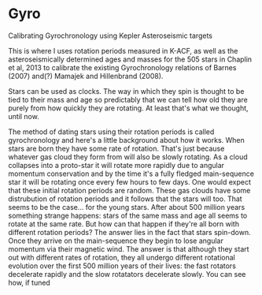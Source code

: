 Gyro
====

Calibrating Gyrochronology using Kepler Asteroseismic targets

This is where I uses rotation periods measured in K-ACF, as well as the
asteroseismically determined ages and masses for the 505 stars in Chaplin et
al, 2013 to calibrate the existing Gyrochronology relations of Barnes (2007)
and(?) Mamajek and Hillenbrand (2008).

Stars can be used as clocks.
The way in which they spin is thought to be tied to their mass and age so
predictably that we can tell how old they are purely from how quickly they are
rotating.
At least that's what we thought, until now.

The method of dating stars using their rotation periods is called
gyrochronology and here's a little background about how it works.
When stars are born they have some rate of rotation.
That's just because whatever gas cloud they form from will also be slowly
rotating.
As a cloud collapses into a proto-star it will rotate more rapidly due to
angular momentum conservation and by the time it's a fully fledged
main-sequence star it will be rotating once every few hours to few days.
One would expect that these initial rotation periods are random.
These gas clouds have some distrubution of rotation periods and it follows that
the stars will too.
That seems to be the case... for the young stars.
After about 500 million years something strange happens: stars of the same mass
and age all seems to rotate at the same rate.
But how can that happen if they're all born with different rotation periods?
The answer lies in the fact that stars spin-down.
Once they arrive on the main-sequence they begin to lose angular momentum via
their magnetic wind.
The answer is that although they start out with different rates of rotation,
they all undergo different rotational evolution over the first 500 million
years of their lives: the fast rotators decelerate rapidly and the slow
rotatators decelerate slowly.
You can see how, if tuned
